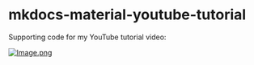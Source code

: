 # mkdocs-material-youtube-tutorial

Supporting code for my YouTube tutorial video:

[![Image.png](https://raw.githubusercontent.com/PhamNguyenHung0910/hihi)](https://www.youtube.com/watch?v=i0nd3NPJ4MI)
